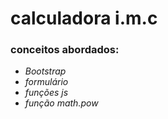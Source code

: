 # calculadora i.m.c #

### conceitos abordados: ###


* *Bootstrap*
* *formulário*
* *funções js*
* *função math.pow*
